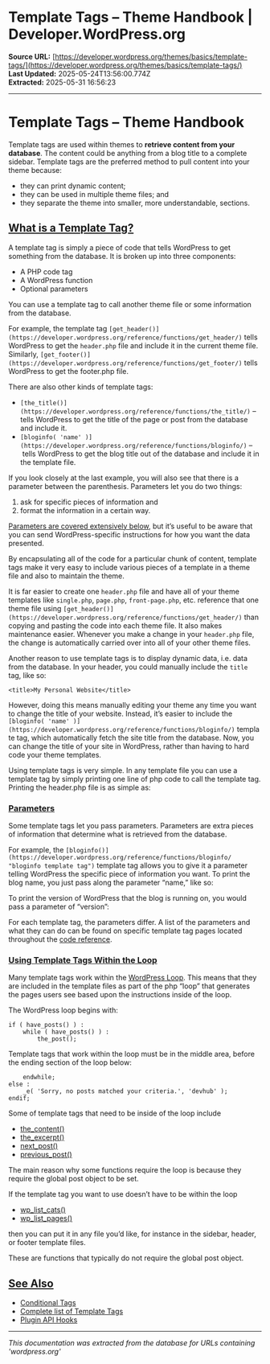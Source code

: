 # Template Tags – Theme Handbook | Developer.WordPress.org

**Source URL:** [https://developer.wordpress.org/themes/basics/template-tags/](https://developer.wordpress.org/themes/basics/template-tags/)  
**Last Updated:** 2025-05-24T13:56:00.774Z  
**Extracted:** 2025-05-31 16:56:23

---

# Template Tags – Theme Handbook

Template tags are used within themes to **retrieve content from your database**. The content could be anything from a blog title to a complete sidebar. Template tags are the preferred method to pull content into your theme because:

*   they can print dynamic content;
*   they can be used in multiple theme files; and
*   they separate the theme into smaller, more understandable, sections.

## [What is a Template Tag?](#what-is-a-template-tag)

A template tag is simply a piece of code that tells WordPress to get something from the database. It is broken up into three components:

*   A PHP code tag
*   A WordPress function
*   Optional parameters

You can use a template tag to call another theme file or some information from the database.

For example, the template tag `[get_header()](https://developer.wordpress.org/reference/functions/get_header/)` tells WordPress to get the `header.php` file and include it in the current theme file. Similarly, `[get_footer()](https://developer.wordpress.org/reference/functions/get_footer/)` tells WordPress to get the footer.php file.

There are also other kinds of template tags:

*   `[the_title()](https://developer.wordpress.org/reference/functions/the_title/)` – tells WordPress to get the title of the page or post from the database and include it.
*   `[bloginfo( 'name' )](https://developer.wordpress.org/reference/functions/bloginfo/)` – tells WordPress to get the blog title out of the database and include it in the template file.

If you look closely at the last example, you will also see that there is a parameter between the parenthesis. Parameters let you do two things:

1.  ask for specific pieces of information and
2.  format the information in a certain way.

[Parameters are covered extensively below](#parameters), but it’s useful to be aware that you can send WordPress-specific instructions for how you want the data presented.

By encapsulating all of the code for a particular chunk of content, template tags make it very easy to include various pieces of a template in a theme file and also to maintain the theme.

It is far easier to create one `header.php` file and have all of your theme templates like `single.php`, `page.php`, `front-page.php`, etc. reference that one theme file using `[get_header()](https://developer.wordpress.org/reference/functions/get_header/)` than copying and pasting the code into each theme file. It also makes maintenance easier. Whenever you make a change in your `header.php` file, the change is automatically carried over into all of your other theme files.

Another reason to use template tags is to display dynamic data, i.e. data from the database. In your header, you could manually include the `title` tag, like so:

```
<title>My Personal Website</title>
```

However, doing this means manually editing your theme any time you want to change the title of your website. Instead, it’s easier to include the `[bloginfo( 'name' )](https://developer.wordpress.org/reference/functions/bloginfo/)` template tag, which automatically fetch the site title from the database. Now, you can change the title of your site in WordPress, rather than having to hard code your theme templates.

Using template tags is very simple. In any template file you can use a template tag by simply printing one line of php code to call the template tag. Printing the header.php file is as simple as:

### [Parameters](#parameters)

Some template tags let you pass parameters. Parameters are extra pieces of information that determine what is retrieved from the database.

For example, the `[bloginfo()](https://developer.wordpress.org/reference/functions/bloginfo/ "bloginfo template tag")` template tag allows you to give it a parameter telling WordPress the specific piece of information you want. To print the blog name, you just pass along the parameter “name,” like so:

To print the version of WordPress that the blog is running on, you would pass a parameter of “version”:

For each template tag, the parameters differ. A list of the parameters and what they can do can be found on specific template tag pages located throughout the [code reference](https://developer.wordpress.org/reference/).

### [Using Template Tags Within the Loop](#using-template-tags-within-the-loop)

Many template tags work within the [WordPress Loop](https://developer.wordpress.org/themes/basics/the-loop/). This means that they are included in the template files as part of the php “loop” that generates the pages users see based upon the instructions inside of the loop.

The WordPress loop begins with:

```
if ( have_posts() ) :
	while ( have_posts() ) :
		the_post();
```

Template tags that work within the loop must be in the middle area, before the ending section of the loop below:

```
	endwhile;
else :
	_e( 'Sorry, no posts matched your criteria.', 'devhub' );
endif;
```

Some of template tags that need to be inside of the loop include

*   [the\_content()](https://developer.wordpress.org/reference/functions/the_content/)
*   [the\_excerpt()](https://developer.wordpress.org/reference/functions/the_excerpt/)
*   [next\_post()](https://developer.wordpress.org/reference/functions/next_post/)
*   [previous\_post()](https://developer.wordpress.org/reference/functions/previous_post/)

The main reason why some functions require the loop is because they require the global post object to be set.

If the template tag you want to use doesn’t have to be within the loop

*   [wp\_list\_cats()](https://developer.wordpress.org/reference/functions/wp_list_cats/)
*   [wp\_list\_pages()](https://developer.wordpress.org/reference/functions/wp_list_pages/)

then you can put it in any file you’d like, for instance in the sidebar, header, or footer template files.

These are functions that typically do not require the global post object.

## [See Also](#see-also)

*   [Conditional Tags](https://developer.wordpress.org/themes/basics/conditional-tags/)
*   [Complete list of Template Tags](https://developer.wordpress.org/themes/references/list-of-template-tags/)
*   [Plugin API Hooks](https://developer.wordpress.org/themes/basics/template-tags/_wp_link_placeholder)

---

*This documentation was extracted from the database for URLs containing 'wordpress.org'*
